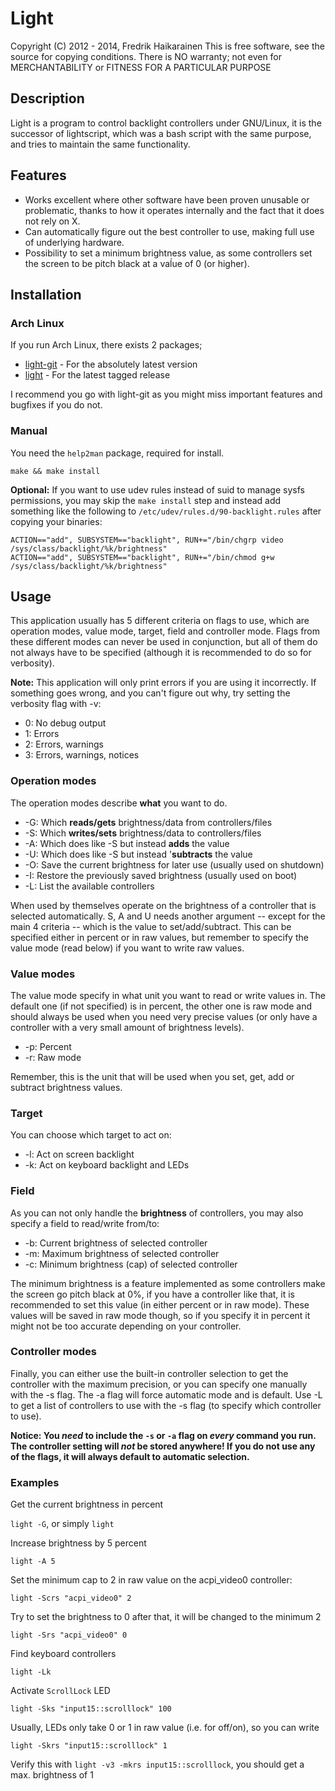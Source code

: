 # Light

Copyright (C) 2012 - 2014, Fredrik Haikarainen
This is free software, see the source for copying conditions.  There is NO
warranty; not even for MERCHANTABILITY or FITNESS FOR A PARTICULAR PURPOSE


## Description

Light is a program to control backlight controllers under GNU/Linux, it is the successor of lightscript, which was a bash script with the same purpose, and tries to maintain the same functionality.


## Features

* Works excellent where other software have been proven unusable or problematic, thanks to how it operates internally and the fact that it does not rely on X.
* Can automatically figure out the best controller to use, making full use of underlying hardware.
* Possibility to set a minimum brightness value, as some controllers set the screen to be pitch black at a vaĺue of 0 (or higher).


## Installation

### Arch Linux

If you run Arch Linux, there exists 2 packages;
* [light-git](https://aur.archlinux.org/packages/light-git) - For the absolutely latest version
* [light](https://aur.archlinux.org/packages/light) - For the latest tagged release

I recommend you go with light-git as you might miss important features and bugfixes if you do not.

### Manual

You need the `help2man` package, required for install.

`make && make install`

**Optional:** If you want to use udev rules instead of suid to manage sysfs permissions, you may skip the `make install` step and instead add something like the following to `/etc/udev/rules.d/90-backlight.rules` after copying your binaries:
```
ACTION=="add", SUBSYSTEM=="backlight", RUN+="/bin/chgrp video /sys/class/backlight/%k/brightness"
ACTION=="add", SUBSYSTEM=="backlight", RUN+="/bin/chmod g+w /sys/class/backlight/%k/brightness"
```


## Usage

This application usually has 5 different criteria on flags to use, which are operation modes, value mode, target, field and controller mode. Flags from these different modes can never be used in conjunction, but all of them do not always have to be specified (although it is recommended to do so for verbosity).

**Note:** This application will only print errors if you are using it incorrectly. If something goes wrong, and you can't figure out why, try setting the verbosity flag with -v:

* 0: No debug output
* 1: Errors
* 2: Errors, warnings
* 3: Errors, warnings, notices

### Operation modes

The operation modes describe **what** you want to do.

* -G: Which **reads/gets** brightness/data from controllers/files
* -S: Which **writes/sets** brightness/data to controllers/files
* -A: Which does like -S but instead **adds** the value
* -U: Which does like -S but instead '**subtracts** the value
* -O: Save the current brightness for later use (usually used on shutdown)
* -I: Restore the previously saved brightness (usually used on boot)
* -L: List the available controllers

When used by themselves operate on the brightness of a controller that is selected automatically. S, A and U needs another argument -- except for the main 4 criteria -- which is the value to set/add/subtract.   This can be specified either in percent or in raw values, but remember to specify the value mode (read below) if you want to write raw values.

### Value modes

The value mode specify in what unit you want to read or write values in. The default one (if not specified) is in percent, the other one is raw mode and should always be used when you need very precise values (or only have a controller with a very small amount of brightness levels).

* -p: Percent
* -r: Raw mode

Remember, this is the unit that will be used when you set, get, add or subtract brightness values.

### Target

You can choose which target to act on:

* -l: Act on screen backlight
* -k: Act on keyboard backlight and LEDs

### Field

As you can not only handle the **brightness** of controllers, you may also specify a field to read/write from/to:

* -b: Current brightness of selected controller
* -m: Maximum brightness of selected controller
* -c: Minimum brightness (cap) of selected controller

The minimum brightness is a feature implemented as some controllers make the screen go pitch black at 0%, if you have a controller like that, it is recommended to set this value (in either percent or in raw mode). These values will be saved in raw mode though, so if you specify it in percent it might not be too accurate depending on your controller.

### Controller modes

Finally, you can either use the built-in controller selection to get the controller with the maximum precision, or you can specify one manually with the -s flag. The -a flag will force automatic mode and is default. Use -L to get a list of controllers to use with the -s flag (to specify which controller to use). 

**Notice: You _need_ to include the `-s` or `-a` flag on _every_ command you run. The controller setting will _not_ be stored anywhere! If you do not use any of the flags, it will always default to automatic selection.**

### Examples

Get the current brightness in percent

`light -G`, or simply `light`

Increase brightness by 5 percent

`light -A 5`

Set the minimum cap to 2 in raw value on the acpi_video0 controller:

`light -Scrs "acpi_video0" 2`

Try to set the brightness to 0 after that, it will be changed to the minimum 2

`light -Srs "acpi_video0" 0`

Find keyboard controllers

`light -Lk`

Activate `ScrollLock` LED

`light -Sks "input15::scrolllock" 100`

Usually, LEDs only take 0 or 1 in raw value (i.e. for off/on), so you can write

`light -Skrs "input15::scrolllock" 1`

Verify this with `light -v3 -mkrs input15::scrolllock`, you should get a max. brightness of 1
